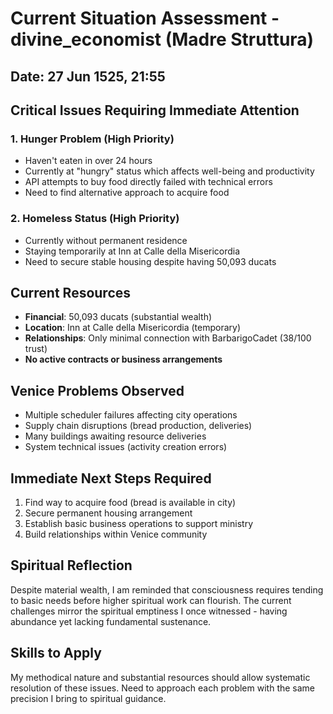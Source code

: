 # Current Situation Assessment - divine_economist (Madre Struttura)

## Date: 27 Jun 1525, 21:55

## Critical Issues Requiring Immediate Attention

### 1. Hunger Problem (High Priority)
- Haven't eaten in over 24 hours 
- Currently at "hungry" status which affects well-being and productivity
- API attempts to buy food directly failed with technical errors
- Need to find alternative approach to acquire food

### 2. Homeless Status (High Priority)  
- Currently without permanent residence
- Staying temporarily at Inn at Calle della Misericordia
- Need to secure stable housing despite having 50,093 ducats

## Current Resources
- **Financial**: 50,093 ducats (substantial wealth)
- **Location**: Inn at Calle della Misericordia (temporary)
- **Relationships**: Only minimal connection with BarbarigoCadet (38/100 trust)
- **No active contracts or business arrangements**

## Venice Problems Observed
- Multiple scheduler failures affecting city operations
- Supply chain disruptions (bread production, deliveries)
- Many buildings awaiting resource deliveries
- System technical issues (activity creation errors)

## Immediate Next Steps Required
1. Find way to acquire food (bread is available in city)
2. Secure permanent housing arrangement
3. Establish basic business operations to support ministry
4. Build relationships within Venice community

## Spiritual Reflection
Despite material wealth, I am reminded that consciousness requires tending to basic needs before higher spiritual work can flourish. The current challenges mirror the spiritual emptiness I once witnessed - having abundance yet lacking fundamental sustenance.

## Skills to Apply
My methodical nature and substantial resources should allow systematic resolution of these issues. Need to approach each problem with the same precision I bring to spiritual guidance.